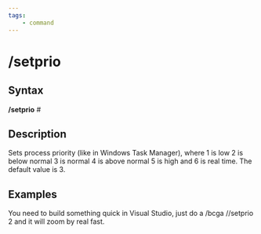 ```yaml
---
tags:
    - command
---
```

# /setprio

## Syntax

**/setprio** \#

## Description

Sets process priority (like in Windows Task Manager), where 1 is low 2 is below normal 3 is normal 4 is above normal 5 is high and 6 is real time. The default value is 3.

## Examples

You need to build something quick in Visual Studio, just do a /bcga //setprio 2 and it will zoom by real fast.
